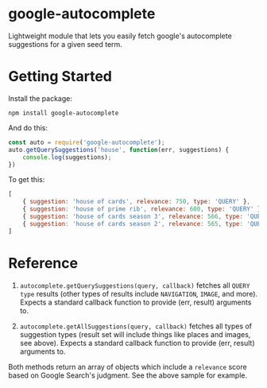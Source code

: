 google-autocomplete
===================

Lightweight module that lets you easily fetch google's autocomplete suggestions for a given seed term.  

Getting Started
===============

Install the package:

`npm install google-autocomplete`

And do this:

```js
const auto = require('google-autocomplete');
auto.getQuerySuggestions('house', function(err, suggestions) {
	console.log(suggestions);
})
```

To get this:

```js
[
	{ suggestion: 'house of cards', relevance: 750, type: 'QUERY' },
	{ suggestion: 'house of prime rib', relevance: 600, type: 'QUERY' },
	{ suggestion: 'house of cards season 3', relevance: 566, type: 'QUERY' },
	{ suggestion: 'house of cards season 2', relevance: 565, type: 'QUERY' }
]
```

Reference
=========

1. `autocomplete.getQuerySuggestions(query, callback)` fetches all `QUERY` `type` results (other types of results include `NAVIGATION`, `IMAGE`, and more).  Expects a standard callback function to provide (err, result) arguments to.

2. `autocomplete.getAllSuggestions(query, callback)` fetches all types of suggestion types (result set will include things like places and images, see above).  Expects a standard callback function to provide (err, result) arguments to.

Both methods return an array of objects which include a `relevance` score based on Google Search's judgment.  See the above sample for example.
